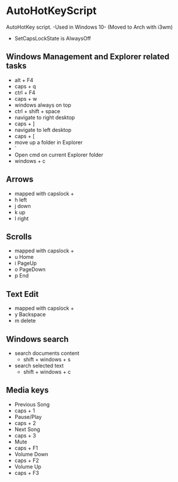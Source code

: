 # AutoHotKeyScript
AutoHotKey script. -Used in Windows 10- (Moved to Arch with i3wm)


- SetCapsLockState is AlwaysOff

## Windows Management and Explorer related tasks
 - alt + F4
  - caps + q
 - ctrl + F4
  - caps + w
 - windows always on top
  - ctrl + shift + space
 - navigate to right desktop
  - caps + ]
 - navigate to left desktop
  - caps + [
 - move up a folder in Explorer
  - `
 - Open cmd on current Explorer folder
  - windows + c
  
## Arrows
 - mapped with capslock +
  - h left
  - j down
  - k up
  - l right
  
## Scrolls
 - mapped with capslock +
  - u Home
  - i PageUp
  - o PageDown
  - p End

## Text Edit
 - mapped with capslock +
  - y Backspace
  - m delete
  

## Windows search
  - search documents content
    - shift + windows + s
  - search selected text
    - shift + windows + c

## Media keys
 - Previous Song
  - caps + 1
 - Pause/Play
  - caps + 2
 - Next Song
  - caps + 3
 - Mute
  - caps + F1
 - Volume Down
  - caps + F2
 - Volume Up
  - caps + F3
